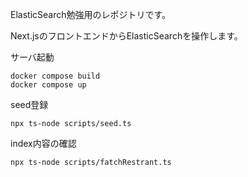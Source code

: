 ElasticSearch勉強用のレポジトリです。

Next.jsのフロントエンドからElasticSearchを操作します。

サーバ起動

```
docker compose build
docker compose up
```

seed登録

```
npx ts-node scripts/seed.ts
```

index内容の確認

```
npx ts-node scripts/fatchRestrant.ts
```
